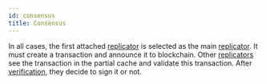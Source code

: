 ```yaml
---
id: consensus
title: Consensus
---
```


In all cases, the first attached [replicator](../roles/replicator.md) is selected as the main [replicator](../roles/replicator.md). It must create a transaction and announce it to blockchain. Other [replicators](../roles/replicator.md) see the transaction in the partial cache and validate this transaction. After [verification](verification.md), they decide to sign it or not.